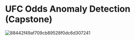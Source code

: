 # UFC Odds Anomaly Detection (Capstone)
![88442f49af709cb89528f0dc6d307241](https://user-images.githubusercontent.com/70002987/119577744-d6ac1f00-bd80-11eb-9934-e73f0a449fa2.jpg)



